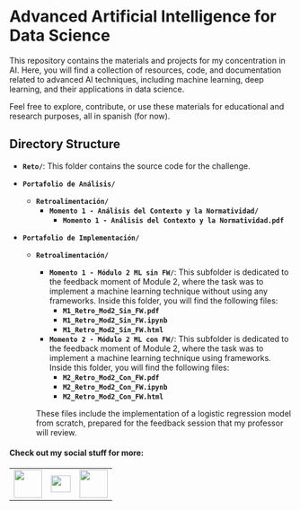 # Advanced Artificial Intelligence for Data Science

This repository contains the materials and projects for my concentration in AI. Here, you will find a collection of resources, code, and documentation related to advanced AI techniques, including machine learning, deep learning, and their applications in data science.

Feel free to explore, contribute, or use these materials for educational and research purposes, all in spanish (for now).

## Directory Structure

- **`Reto/`**: This folder contains the source code for the challenge.

- **`Portafolio de Análisis/`**
  - **`Retroalimentación/`**
     - **`Momento 1 - Análisis del Contexto y la Normatividad/`**
       - **`Momento 1 - Análisis del Contexto y la Normatividad.pdf`**

- **`Portafolio de Implementación/`**
  - **`Retroalimentación/`**
    - **`Momento 1 - Módulo 2 ML sin FW/`**: This subfolder is dedicated to the feedback moment of Module 2, where the task was to implement a machine learning technique without using any frameworks. Inside this folder, you will find the following files:
      - **`M1_Retro_Mod2_Sin_FW.pdf`**
      - **`M1_Retro_Mod2_Sin_FW.ipynb`**
      - **`M1_Retro_Mod2_Sin_FW.html`**
    - **`Momento 2 - Módulo 2 ML con FW/`**: This subfolder is dedicated to the feedback moment of Module 2, where the task was to implement a machine learning technique using frameworks. Inside this folder, you will find the following files:
      - **`M2_Retro_Mod2_Con_FW.pdf`**
      - **`M2_Retro_Mod2_Con_FW.ipynb`**
      - **`M2_Retro_Mod2_Con_FW.html`**

    These files include the implementation of a logistic regression model from scratch, prepared for the feedback session that my professor will review.


#### Check out my social stuff for more:


<table>
    <tbody>
        <tr>
            <td><a href="https://medium.com/@hibrantapia">
            <img height="50" src="https://www.vectorlogo.zone/logos/medium/medium-ar21.svg" />
            </a></td>
            <td><a href="https://twitter.com/HibranTapia">
            <img width = "35" height="30" src="https://cdn2.iconfinder.com/data/icons/threads-by-instagram/24/x-logo-twitter-new-brand-512.png" /> </a></td>
            <td><a href="https://www.linkedin.com/in/hibrantapia/">
            <img height="50" src="https://www.vectorlogo.zone/logos/linkedin/linkedin-ar21.svg" />
            </a></td>
